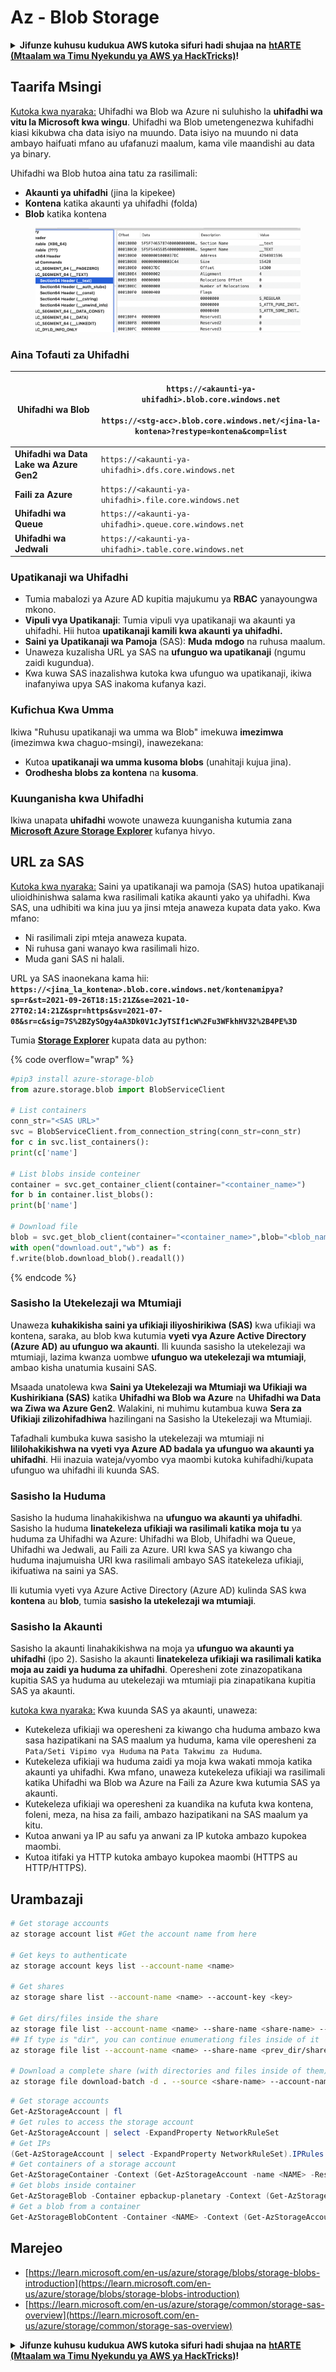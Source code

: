 # Az - Blob Storage

<details>

<summary><strong>Jifunze kuhusu kudukua AWS kutoka sifuri hadi shujaa na</strong> <a href="https://training.hacktricks.xyz/courses/arte"><strong>htARTE (Mtaalam wa Timu Nyekundu ya AWS ya HackTricks)</strong></a><strong>!</strong></summary>

Njia nyingine za kusaidia HackTricks:

* Ikiwa unataka kuona **kampuni yako ikitangazwa kwenye HackTricks** au **kupakua HackTricks kwa PDF** Angalia [**MIPANGO YA USAJILI**](https://github.com/sponsors/carlospolop)!
* Pata [**bidhaa rasmi za PEASS & HackTricks**](https://peass.creator-spring.com)
* Gundua [**Familia ya PEASS**](https://opensea.io/collection/the-peass-family), mkusanyiko wetu wa [**NFTs**](https://opensea.io/collection/the-peass-family) ya kipekee
* **Jiunge na** 💬 [**Kikundi cha Discord**](https://discord.gg/hRep4RUj7f) au kikundi cha [**telegram**](https://t.me/peass) au **tufuate** kwenye **Twitter** 🐦 [**@hacktricks\_live**](https://twitter.com/hacktricks\_live)**.**
* **Shiriki mbinu zako za kudukua kwa kuwasilisha PRs kwa** [**HackTricks**](https://github.com/carlospolop/hacktricks) na [**HackTricks Cloud**](https://github.com/carlospolop/hacktricks-cloud) repos za github.

</details>

## Taarifa Msingi

[Kutoka kwa nyaraka:](https://learn.microsoft.com/en-us/azure/storage/blobs/storage-blobs-overview) Uhifadhi wa Blob wa Azure ni suluhisho la **uhifadhi wa vitu la Microsoft kwa wingu**. Uhifadhi wa Blob umetengenezwa kuhifadhi kiasi kikubwa cha data isiyo na muundo. Data isiyo na muundo ni data ambayo haifuati mfano au ufafanuzi maalum, kama vile maandishi au data ya binary.

Uhifadhi wa Blob hutoa aina tatu za rasilimali:

* **Akaunti ya uhifadhi** (jina la kipekee)
* **Kontena** katika akaunti ya uhifadhi (folda)
* **Blob** katika kontena

<figure><img src="../../../.gitbook/assets/image (6) (2).png" alt=""><figcaption></figcaption></figure>

### Aina Tofauti za Uhifadhi

| **Uhifadhi wa Blob**                    | <p><code>https://&#x3C;akaunti-ya-uhifadhi>.blob.core.windows.net</code><br><br><code>https://&#x3C;stg-acc>.blob.core.windows.net/&#x3C;jina-la-kontena>?restype=kontena&#x26;comp=list</code></p> |
| --------------------------------------- | --------------------------------------------------------------------------------------------------------------------------------------------------------------------------------------------------- |
| **Uhifadhi wa Data Lake wa Azure Gen2** | `https://<akaunti-ya-uhifadhi>.dfs.core.windows.net`                                                                                                                                                |
| **Faili za Azure**                      | `https://<akaunti-ya-uhifadhi>.file.core.windows.net`                                                                                                                                               |
| **Uhifadhi wa Queue**                   | `https://<akaunti-ya-uhifadhi>.queue.core.windows.net`                                                                                                                                              |
| **Uhifadhi wa Jedwali**                 | `https://<akaunti-ya-uhifadhi>.table.core.windows.net`                                                                                                                                              |

### Upatikanaji wa Uhifadhi <a href="#about-blob-storage" id="about-blob-storage"></a>

* Tumia mabalozi ya Azure AD kupitia majukumu ya **RBAC** yanayoungwa mkono.
* **Vipuli vya Upatikanaji**: Tumia vipuli vya upatikanaji wa akaunti ya uhifadhi. Hii hutoa **upatikanaji kamili kwa akaunti ya uhifadhi.**
* **Saini ya Upatikanaji wa Pamoja** (SAS): **Muda** **mdogo** na ruhusa maalum.
* Unaweza kuzalisha URL ya SAS na **ufunguo wa upatikanaji** (ngumu zaidi kugundua).
* Kwa kuwa SAS inazalishwa kutoka kwa ufunguo wa upatikanaji, ikiwa inafanyiwa upya SAS inakoma kufanya kazi.

### Kufichua Kwa Umma

Ikiwa "Ruhusu upatikanaji wa umma wa Blob" imekuwa **imezimwa** (imezimwa kwa chaguo-msingi), inawezekana:

* Kutoa **upatikanaji wa umma kusoma blobs** (unahitaji kujua jina).
* **Orodhesha blobs za kontena** na **kusoma**.

### Kuunganisha kwa Uhifadhi

Ikiwa unapata **uhifadhi** wowote unaweza kuunganisha kutumia zana [**Microsoft Azure Storage Explorer**](https://azure.microsoft.com/es-es/products/storage/storage-explorer/) kufanya hivyo.

## URL za SAS

[Kutoka kwa nyaraka:](https://learn.microsoft.com/en-us/azure/storage/common/storage-sas-overview) Saini ya upatikanaji wa pamoja (SAS) hutoa upatikanaji ulioidhinishwa salama kwa rasilimali katika akaunti yako ya uhifadhi. Kwa SAS, una udhibiti wa kina juu ya jinsi mteja anaweza kupata data yako. Kwa mfano:

* Ni rasilimali zipi mteja anaweza kupata.
* Ni ruhusa gani wanayo kwa rasilimali hizo.
* Muda gani SAS ni halali.

URL ya SAS inaonekana kama hii: **`https://<jina_la_kontena>.blob.core.windows.net/kontenamipya?sp=r&st=2021-09-26T18:15:21Z&se=2021-10-27T02:14:21Z&spr=https&sv=2021-07-08&sr=c&sig=7S%2BZySOgy4aA3Dk0V1cJyTSIf1cW%2Fu3WFkhHV32%2B4PE%3D`**

Tumia [**Storage Explorer**](https://azure.microsoft.com/en-us/features/storage-explorer/) kupata data au python:

{% code overflow="wrap" %}
```python
#pip3 install azure-storage-blob
from azure.storage.blob import BlobServiceClient

# List containers
conn_str="<SAS URL>"
svc = BlobServiceClient.from_connection_string(conn_str=conn_str)
for c in svc.list_containers():
print(c['name']

# List blobs inside conteiner
container = svc.get_container_client(container="<container_name>")
for b in container.list_blobs():
print(b['name']

# Download file
blob = svc.get_blob_client(container="<container_name>",blob="<blob_name>")
with open("download.out","wb") as f:
f.write(blob.download_blob().readall())
```
{% endcode %}

### Sasisho la Utekelezaji wa Mtumiaji <a href="#user-delegation-sas" id="user-delegation-sas"></a>

Unaweza **kuhakikisha saini ya ufikiaji iliyoshirikiwa (SAS)** kwa ufikiaji wa kontena, saraka, au blob kwa kutumia **vyeti vya Azure Active Directory (Azure AD) au ufunguo wa akaunti**. Ili kuunda sasisho la utekelezaji wa mtumiaji, lazima kwanza uombwe **ufunguo wa utekelezaji wa mtumiaji**, ambao kisha unatumia kusaini SAS.

Msaada unatolewa kwa **Saini ya Utekelezaji wa Mtumiaji wa Ufikiaji wa Kushirikiana (SAS)** katika **Uhifadhi wa Blob wa Azure** na **Uhifadhi wa Data wa Ziwa wa Azure Gen2**. Walakini, ni muhimu kutambua kuwa **Sera za Ufikiaji zilizohifadhiwa** hazilingani na Sasisho la Utekelezaji wa Mtumiaji.

Tafadhali kumbuka kuwa sasisho la utekelezaji wa mtumiaji ni **lililohakikishwa na vyeti vya Azure AD badala ya ufunguo wa akaunti ya uhifadhi**. Hii inazuia wateja/vyombo vya maombi kutoka kuhifadhi/kupata ufunguo wa uhifadhi ili kuunda SAS.

### Sasisho la Huduma

Sasisho la huduma linahakikishwa na **ufunguo wa akaunti ya uhifadhi**. Sasisho la huduma **linatekeleza ufikiaji wa rasilimali katika moja tu** ya huduma za Uhifadhi wa Azure: Uhifadhi wa Blob, Uhifadhi wa Queue, Uhifadhi wa Jedwali, au Faili za Azure. URI kwa SAS ya kiwango cha huduma inajumuisha URI kwa rasilimali ambayo SAS itatekeleza ufikiaji, ikifuatiwa na saini ya SAS.

Ili kutumia vyeti vya Azure Active Directory (Azure AD) kulinda SAS kwa **kontena** au **blob**, tumia **sasisho la utekelezaji wa mtumiaji**.

### Sasisho la Akaunti

Sasisho la akaunti linahakikishwa na moja ya **ufunguo wa akaunti ya uhifadhi** (ipo 2). Sasisho la akaunti **linatekeleza ufikiaji wa rasilimali katika moja au zaidi ya huduma za uhifadhi**. Operesheni zote zinazopatikana kupitia SAS ya huduma au utekelezaji wa mtumiaji pia zinapatikana kupitia SAS ya akaunti.

[kutoka kwa nyaraka:](https://learn.microsoft.com/en-us/rest/api/storageservices/create-account-sas) Kwa kuunda SAS ya akaunti, unaweza:

* Kutekeleza ufikiaji wa operesheni za kiwango cha huduma ambazo kwa sasa hazipatikani na SAS maalum ya huduma, kama vile operesheni za `Pata/Seti Vipimo vya Huduma` na `Pata Takwimu za Huduma`.
* Kutekeleza ufikiaji wa huduma zaidi ya moja kwa wakati mmoja katika akaunti ya uhifadhi. Kwa mfano, unaweza kutekeleza ufikiaji wa rasilimali katika Uhifadhi wa Blob wa Azure na Faili za Azure kwa kutumia SAS ya akaunti.
* Kutekeleza ufikiaji wa operesheni za kuandika na kufuta kwa kontena, foleni, meza, na hisa za faili, ambazo hazipatikani na SAS maalum ya kitu.
* Kutoa anwani ya IP au safu ya anwani za IP kutoka ambazo kupokea maombi.
* Kutoa itifaki ya HTTP kutoka ambayo kupokea maombi (HTTPS au HTTP/HTTPS).

## Urambazaji

```bash
# Get storage accounts
az storage account list #Get the account name from here

# Get keys to authenticate
az storage account keys list --account-name <name>

# Get shares
az storage share list --account-name <name> --account-key <key>

# Get dirs/files inside the share
az storage file list --account-name <name> --share-name <share-name> --account-key <key>
## If type is "dir", you can continue enumerationg files inside of it
az storage file list --account-name <name> --share-name <prev_dir/share-name> --account-key <key>

# Download a complete share (with directories and files inside of them)
az storage file download-batch -d . --source <share-name> --account-name <name> --account-key <key>
```

```powershell
# Get storage accounts
Get-AzStorageAccount | fl
# Get rules to access the storage account
Get-AzStorageAccount | select -ExpandProperty NetworkRuleSet
# Get IPs
(Get-AzStorageAccount | select -ExpandProperty NetworkRuleSet).IPRules
# Get containers of a storage account
Get-AzStorageContainer -Context (Get-AzStorageAccount -name <NAME> -ResourceGroupName <NAME>).context
# Get blobs inside container
Get-AzStorageBlob -Container epbackup-planetary -Context (Get-AzStorageAccount -name <name> -ResourceGroupName <name>).context
# Get a blob from a container
Get-AzStorageBlobContent -Container <NAME> -Context (Get-AzStorageAccount -name <NAME> -ResourceGroupName <NAME>).context -Blob <blob_name> -Destination .\Desktop\filename.txt
```

## Marejeo

* [https://learn.microsoft.com/en-us/azure/storage/blobs/storage-blobs-introduction](https://learn.microsoft.com/en-us/azure/storage/blobs/storage-blobs-introduction)
* [https://learn.microsoft.com/en-us/azure/storage/common/storage-sas-overview](https://learn.microsoft.com/en-us/azure/storage/common/storage-sas-overview)

<details>

<summary><strong>Jifunze kuhusu kudukua AWS kutoka sifuri hadi shujaa na</strong> <a href="https://training.hacktricks.xyz/courses/arte"><strong>htARTE (Mtaalam wa Timu Nyekundu ya AWS ya HackTricks)</strong></a><strong>!</strong></summary>

Njia nyingine za kusaidia HackTricks:

* Ikiwa unataka kuona **kampuni yako ikitangazwa kwenye HackTricks** au **kupakua HackTricks kwa PDF** Angalia [**MIPANGO YA KUJIUNGA**](https://github.com/sponsors/carlospolop)!
* Pata [**bidhaa rasmi za PEASS & HackTricks**](https://peass.creator-spring.com)
* Gundua [**Familia ya PEASS**](https://opensea.io/collection/the-peass-family), mkusanyiko wetu wa [**NFTs**](https://opensea.io/collection/the-peass-family) ya kipekee
* **Jiunge na** 💬 [**Kikundi cha Discord**](https://discord.gg/hRep4RUj7f) au kikundi cha [**telegram**](https://t.me/peass) au **tufuate** kwenye **Twitter** 🐦 [**@hacktricks\_live**](https://twitter.com/hacktricks\_live)**.**
* **Shiriki mbinu zako za kudukua kwa kuwasilisha PRs kwa** [**HackTricks**](https://github.com/carlospolop/hacktricks) na [**HackTricks Cloud**](https://github.com/carlospolop/hacktricks-cloud) repos za github.

</details>
